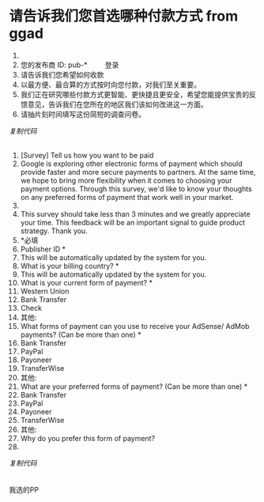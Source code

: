 # 请告诉我们您首选哪种付款方式 from ggad


<div class="blockcode"><div id="code_Nz2"><ol><li> &nbsp; &nbsp; &nbsp; &nbsp; <br /><li>您的发布商 ID: pub-* &nbsp; &nbsp; &nbsp; &nbsp; 登录<br /><li>请告诉我们您希望如何收款<br /><li>以最方便、最合算的方式按时向您付款，对我们至关重要。<br /><li>我们正在研究哪些付款方式更智能、更快捷且更安全，希望您能提供宝贵的反馈意见，告诉我们在您所在的地区我们该如何改进这一方面。<br /><li>请抽片刻时间填写这份简短的调查问卷。</ol></div><em onclick="copycode($('code_Nz2'));">复制代码</em></div><br />
<div class="blockcode"><div id="code_pR8"><ol><li>[Survey] Tell us how you want to be paid<br /><li>Google is exploring other electronic forms of payment which should provide faster and more secure payments to partners. At the same time, we hope to bring more flexibility when it comes to choosing your payment options. Through this survey, we'd like to know your thoughts on any preferred forms of payment that work well in your market. <br /><li><br /><li>This survey should take less than 3 minutes and we greatly appreciate your time. This feedback will be an important signal to guide product strategy. Thank you.<br /><li>*必填<br /><li>Publisher ID *<br /><li>This will be automatically updated by the system for you.<br /><li>What is your billing country? *<br /><li>This will be automatically updated by the system for you.<br /><li>What is your current form of payment? *<br /><li>Western Union<br /><li>Bank Transfer<br /><li>Check<br /><li>其他:<br /><li>What forms of payment can you use to receive your AdSense/ AdMob payments? (Can be more than one) *<br /><li>Bank Transfer<br /><li>PayPal<br /><li>Payoneer<br /><li>TransferWise<br /><li>其他:<br /><li>What are your preferred forms of payment? (Can be more than one) *<br /><li>Bank Transfer<br /><li>PayPal<br /><li>Payoneer<br /><li>TransferWise<br /><li>其他:<br /><li>Why do you prefer this form of payment?<br /><li></ol></div><em onclick="copycode($('code_pR8'));">复制代码</em></div><br />
<br />
我选的PP

<img id="aimg_Cd61t" onclick="zoom(this, this.src, 0, 0, 0)" class="zoom" src="https://vip2.loli.net/2020/10/26/DBCFQuIwyWbtf7E.png" onmouseover="img_onmouseoverfunc(this)" onload="thumbImg(this)" border="0" alt="" />
